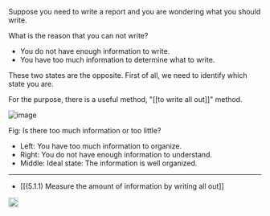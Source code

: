 
Suppose you need to write a report and you are wondering what you should write.

What is the reason that you can not write?

- You do not have enough information to write.
- You have too much information to determine what to write.

These two states are the opposite. First of all, we need to identify which state you are.

For the purpose, there is a useful method, "[[to write all out]]" method.

![image](https://gyazo.com/72307f035bb1c5169b2ea2a4b0fdc4c2/thumb/1000)

Fig: Is there too much information or too little?

- Left: You have too much information to organize.
- Right: You do not have enough information to understand.
- Middle: Ideal state: The information is well organized.

---

- [[(5.1.1) Measure the amount of information by writing all out]]

<img src='https://scrapbox.io/api/pages/nishio/en/icon' alt='en.icon' height="19.5"/>